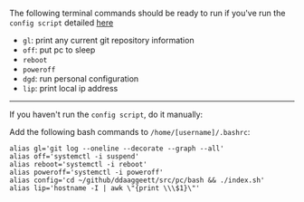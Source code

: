 The following terminal commands should be ready to run if you've run the `config script` detailed [here](./index.md)

- `gl`: print any current git repository information
- `off`: put pc to sleep
- `reboot`
- `poweroff`
- `dgd`: run personal configuration
- `lip`: print local ip address
___

If you haven't run the `config script`, do it manually:

Add the following bash commands to `/home/[username]/.bashrc`:

```
alias gl='git log --oneline --decorate --graph --all'
alias off='systemctl -i suspend'
alias reboot='systemctl -i reboot'
alias poweroff='systemctl -i poweroff'
alias config='cd ~/github/ddaaggeett/src/pc/bash && ./index.sh'
alias lip='hostname -I | awk \"{print \\\$1}\"'
```
